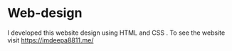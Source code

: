 # Web-design
I developed this website design using HTML and CSS . To see the website visit https://imdeepa8811.me/

